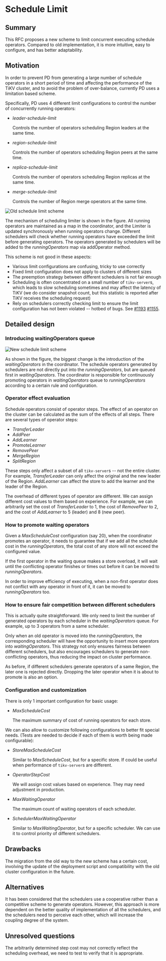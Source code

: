 # Schedule Limit

## Summary

This RFC proposes a new scheme to limit concurrent executing schedule
operators. Compared to old implementation, it is more intuitive, easy to
configure, and has better adaptability.

## Motivation

In order to prevent PD from generating a large number of schedule operators in
a short period of time and affecting the performance of the TiKV cluster, and
to avoid the problem of over-balance, currently PD uses a limitation based
scheme.

Specifically, PD uses 4 different limit configurations to control the number of
concurrently running operators:

* _leader-schedule-limit_

    Controls the number of operators scheduling Region leaders at the same
    time.

* _region-schedule-limit_

    Controls the number of operators scheduling Region peers at the same time.

* _replica-schedule-limit_

    Controls the number of operators scheduling Region replicas at the same
    time.

* _merge-schedule-limit_

    Controls the number of Region merge operators at the same time.

![Old schedule limit scheme](../media/schedule-limit-old.png)

The mechanism of scheduling limiter is shown in the figure. All running
operators are maintained as a map in the coordinator, and the Limiter is
updated synchronously when running operators change. Different schedulers will
check whether running operators have exceeded the limit before generating
operators. The operators generated by schedulers will be added to the
_runningOperators_ map via addOperator method.

This scheme is not good in these aspects:

* Various limit configurations are confusing, tricky to use correctly
* Fixed limit configuration does not apply to clusters of different sizes
* The preemption strategy between different schedulers is not fair enough
* Scheduling is often concentrated on a small number of `tikv-server`s, which
  leads to slow scheduling sometimes and may affect the latency of TiKV (we do
  consider snapshot count, but this statistic is reported after TiKV receives
  the scheduling request)
* Rely on schedulers correctly checking limit to ensure the limit configuration
  has not been violated -- hotbed of bugs. See
  [#1193](https://github.com/pingcap/pd/pull/1193)
  [#1155](https://github.com/pingcap/pd/pull/1155).

## Detailed design

### Introducing waitingOperators queue

![New schedule limit scheme](../media/schedule-limit-new.png)

As shown in the figure, the biggest change is the introduction of the
_waitingOperators_ in the coordinator. The schedule operators generated by
schedulers are not directly put into the _runningOperators_, but are queued
first in _waitingOperators_. The coordinator is responsible for continuously
promoting operators in _waitingOperators_ queue to _runningOperators_ according
to a certain rule and configuration.

### Operator effect evaluation

Schedule operators consist of operator steps. The effect of an operator on the
cluster can be calculated as the sum of the effects of all steps. There are
several types of operator steps:

* _TransferLeader_
* _AddPeer_
* _AddLearner_
* _PromoteLearner_
* _RemovePeer_
* _MergeRegion_
* _SplitRegion_

These steps only affect a subset of all `tikv-server`s -- not the
entire cluster. For example, _TransferLeader_ can only affect the original and
the new leader of the Region. _AddLearner_ can affect the store to add the
learner and the leader of the Region.

The overhead of different types of operator are different. We can
assign different cost values to them based on experience. For example, we can
arbitrarily set the cost of _TransferLeader_ to 1, the cost of _RemovePeer_ to
2, and the cost of _AddLearner_ to 5 (leader) and 8 (new peer).

### How to promote waiting operators

Given a _MaxScheduleCost_ configuration (say 20), when the coordinator promotes
an operator, it needs to guarantee that if we add all the schedule cost in the
_runningOperators_, the total cost of any store will not exceed the configured
value.

If the first operator in the waiting queue makes a store overload, it will wait
until the conflicting operator finishes or times out before it can be moved to
_runningOperators_.

In order to improve efficiency of executing, when a non-first operator does not
conflict with any operator in front of it, it can be moved to
_runningOperators_ too.

### How to ensure fair competition between different schedulers

This is actually quite straightforward. We only need to limit the number of
generated operators by each scheduler in the _waitingOperators_ queue. For
example, up to 3 operators from a same scheduler.

Only when an old operator is moved into the _runningOperators_, the
corresponding scheduler will have the opportunity to insert more operators into
_waitingOperators_. This strategy not only ensures fairness between different
schedulers, but also encourages schedulers to generate non-conflicting
operators, thus reducing the impact on cluster performance.

As before, if different schedulers generate operators of a same Region, the
later one is rejected directly. Dropping the later operator when it is about
to promote is also an option.

### Configuration and customization

There is only 1 important configuration for basic usage:

* _MaxScheduleCost_

    The maximum summary of cost of running operators for each store.

We can also allow to customize following configurations to better fit special
needs. (Tests are needed to decide if each of them is worth being made
configurable):

* _StoreMaxScheduleCost_

    Similar to _MaxScheduleCost_, but for a specific store. If could be useful
    when performance of `tikv-server`s are different.

* _OperatorStepCost_

    We will assign cost values based on experience. They may need adjustment
    in production.

* _MaxWaitingOperator_

    The maximum count of waiting operators of each scheduler.

* _SchedulerMaxWaitingOperator_

    Similar to _MaxWaitingOperator_, but for a specific scheduler. We can use
    it to control priority of different schedulers.

## Drawbacks

The migration from the old way to the new scheme has a certain cost, involving
the update of the deployment script and compatibility with the old cluster
configuration in the future.

## Alternatives

It has been considered that the schedulers use a cooperative rather than a
competitive scheme to generate operators. However, this approach is more
dependent on the better quality of implementation of all the schedulers, and
the schedulers need to perceive each other, which will increase the coupling
degree of the system.

## Unresolved questions

The arbitrarily determined step cost may not correctly reflect the scheduling
overhead, we need to test to verify that it is appropriate.
